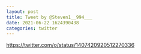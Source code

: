 ```yaml
--- 
layout: post 
title: Tweet by @Steven1__994___ 
date: 2021-06-22 1624390438 
categories: twitter 
--- 
```

https://twitter.com/o/status/1407420920512270336